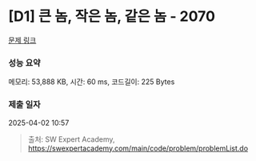 # [D1] 큰 놈, 작은 놈, 같은 놈 - 2070 

[문제 링크](https://swexpertacademy.com/main/code/problem/problemDetail.do?contestProbId=AV5QQ6qqA40DFAUq) 

### 성능 요약

메모리: 53,888 KB, 시간: 60 ms, 코드길이: 225 Bytes

### 제출 일자

2025-04-02 10:57



> 출처: SW Expert Academy, https://swexpertacademy.com/main/code/problem/problemList.do
